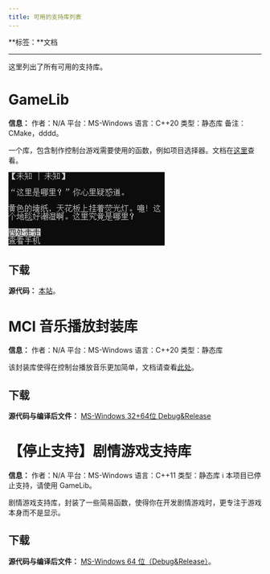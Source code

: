 ```yaml
---
title: 可用的支持库列表
---
```


**标签：**文档

---

这里列出了所有可用的支持库。

# GameLib

**信息：**
作者：N/A
平台：MS-Windows
语言：C++20
类型：静态库
备注：CMake，dddd。

一个库，包含制作控制台游戏需要使用的函数，例如项目选择器。文档在[这里](/docs/gamelib-suplib)查看。

![](./.pic/gamelib-1.png)

## 下载

**源代码：**
[本站](/downloads/)。

# MCI 音乐播放封装库

**信息：**
作者：N/A
平台：MS-Windows
语言：C++20
类型：静态库

该封装库使得在控制台播放音乐更加简单，文档请查看[此处](/docs/mciplayer-suplib)。

## 下载

**源代码与编译后文件：**
[MS-Windows 32+64位 Debug&Release](/downloads/mciplayer-suplib-win-dbg+rel-v1_0.zip)

# 【停止支持】剧情游戏支持库

**信息：**
作者：N/A
平台：MS-Windows
语言：C++11
类型：静态库
:information_source: 本项目已停止支持，请使用 GameLib。

剧情游戏支持库，封装了一些简易函数，使得你在开发剧情游戏时，更专注于游戏本身而不是显示。

## 下载

**源代码与编译后文件：**
[MS-Windows 64 位（Debug&Release）](/downloads/storygame-suplib-win64-dbg+rel-v1_0.zip)。